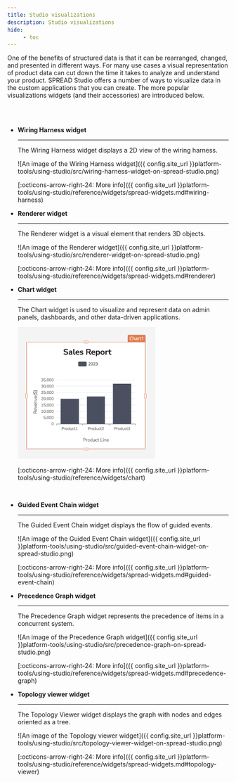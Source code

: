 ```yaml
---
title: Studio visualizations
description: Studio visualizations
hide:
     - toc
---
```


<style>
     img {
          max-height: 300px;
     }
</style>

One of the benefits of structured data is that it can be rearranged, changed, and presented in different ways. For many use cases a visual representation of product data can cut down the time it takes to analyze and understand your product. SPREAD Studio offers a number of ways to visualize data in the custom applications that you can create. The more popular visualizations widgets (and their accessories) are introduced below.

<br><br>
<div class='grid cards' style='max-width: 90vw !important; margin: auto' markdown>

- __Wiring Harness widget__

     ---

     The Wiring Harness widget displays a 2D view of the wiring harness.

     ![An image of the Wiring Harness widget]({{ config.site_url }}platform-tools/using-studio/src/wiring-harness-widget-on-spread-studio.png)

     [:octicons-arrow-right-24: More info]({{ config.site_url }}platform-tools/using-studio/reference/widgets/spread-widgets.md#wiring-harness)

- __Renderer widget__

     ---

     The Renderer widget is a visual element that renders 3D objects.

     ![An image of the Renderer widget]({{ config.site_url }}platform-tools/using-studio/src/renderer-widget-on-spread-studio.png)

     [:octicons-arrow-right-24: More info]({{ config.site_url }}platform-tools/using-studio/reference/widgets/spread-widgets.md#renderer)

- __Chart widget__

     ---

     The Chart widget is used to visualize and represent data on admin panels, dashboards, and other data-driven applications.

     ![An image of the Chart widget](src/chart-widget.png)

     [:octicons-arrow-right-24: More info]({{ config.site_url }}platform-tools/using-studio/reference/widgets/chart)

</div>
<br>
<div class='grid cards' style='max-width: 90vw !important; margin: auto' markdown>

- __Guided Event Chain widget__

     ---

     The Guided Event Chain widget displays the flow of guided events.

     ![An image of the Guided Event Chain widget]({{ config.site_url }}platform-tools/using-studio/src/guided-event-chain-widget-on-spread-studio.png)

     [:octicons-arrow-right-24: More info]({{ config.site_url }}platform-tools/using-studio/reference/widgets/spread-widgets.md#guided-event-chain)

- __Precedence Graph widget__

     ---

     The Precedence Graph widget represents the precedence of items in a concurrent system.

     ![An image of the Precedence Graph widget]({{ config.site_url }}platform-tools/using-studio/src/precedence-graph-on-spread-studio.png)

     [:octicons-arrow-right-24: More info]({{ config.site_url }}platform-tools/using-studio/reference/widgets/spread-widgets.md#precedence-graph)

- __Topology viewer widget__

     ---

     The Topology Viewer widget displays the graph with nodes and edges oriented as a tree. 

     ![An image of the Topology viewer widget]({{ config.site_url }}platform-tools/using-studio/src/topology-viewer-widget-on-spread-studio.png)

     [:octicons-arrow-right-24: More info]({{ config.site_url }}platform-tools/using-studio/reference/widgets/spread-widgets.md#topology-viewer)

</div>
